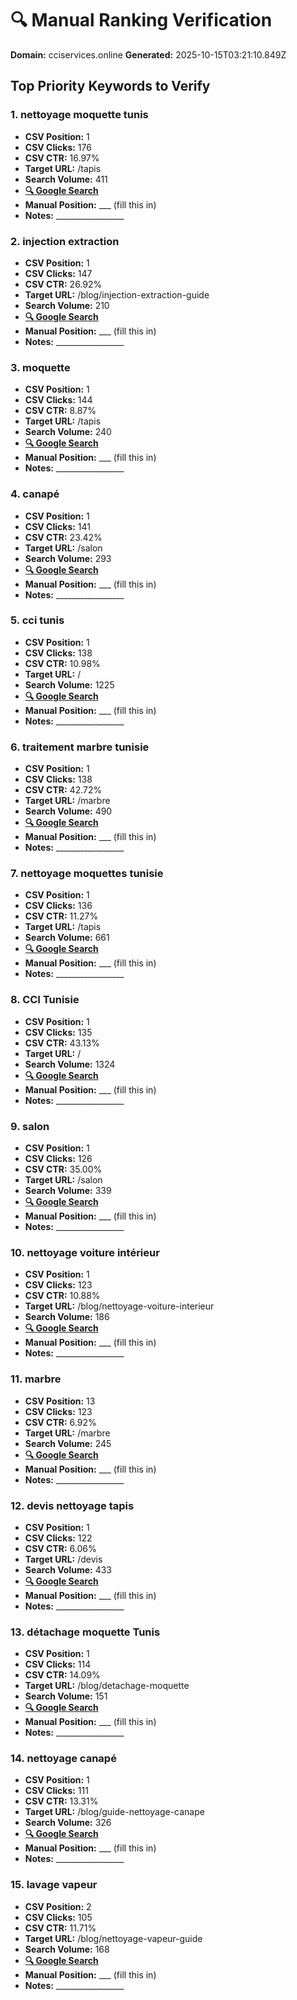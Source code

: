 # 🔍 Manual Ranking Verification

**Domain:** cciservices.online
**Generated:** 2025-10-15T03:21:10.849Z

## Top Priority Keywords to Verify

### 1. nettoyage moquette tunis
- **CSV Position:** 1
- **CSV Clicks:** 176
- **CSV CTR:** 16.97%
- **Target URL:** /tapis
- **Search Volume:** 411
- **[🔍 Google Search](https://www.google.com/search?q=nettoyage%20moquette%20tunis)**
- **Manual Position:** ___ (fill this in)
- **Notes:** _________________

### 2. injection extraction
- **CSV Position:** 1
- **CSV Clicks:** 147
- **CSV CTR:** 26.92%
- **Target URL:** /blog/injection-extraction-guide
- **Search Volume:** 210
- **[🔍 Google Search](https://www.google.com/search?q=injection%20extraction)**
- **Manual Position:** ___ (fill this in)
- **Notes:** _________________

### 3. moquette
- **CSV Position:** 1
- **CSV Clicks:** 144
- **CSV CTR:** 8.87%
- **Target URL:** /tapis
- **Search Volume:** 240
- **[🔍 Google Search](https://www.google.com/search?q=moquette)**
- **Manual Position:** ___ (fill this in)
- **Notes:** _________________

### 4. canapé
- **CSV Position:** 1
- **CSV Clicks:** 141
- **CSV CTR:** 23.42%
- **Target URL:** /salon
- **Search Volume:** 293
- **[🔍 Google Search](https://www.google.com/search?q=canap%C3%A9)**
- **Manual Position:** ___ (fill this in)
- **Notes:** _________________

### 5. cci tunis
- **CSV Position:** 1
- **CSV Clicks:** 138
- **CSV CTR:** 10.98%
- **Target URL:** /
- **Search Volume:** 1225
- **[🔍 Google Search](https://www.google.com/search?q=cci%20tunis)**
- **Manual Position:** ___ (fill this in)
- **Notes:** _________________

### 6. traitement marbre tunisie
- **CSV Position:** 1
- **CSV Clicks:** 138
- **CSV CTR:** 42.72%
- **Target URL:** /marbre
- **Search Volume:** 490
- **[🔍 Google Search](https://www.google.com/search?q=traitement%20marbre%20tunisie)**
- **Manual Position:** ___ (fill this in)
- **Notes:** _________________

### 7. nettoyage moquettes tunisie
- **CSV Position:** 1
- **CSV Clicks:** 136
- **CSV CTR:** 11.27%
- **Target URL:** /tapis
- **Search Volume:** 661
- **[🔍 Google Search](https://www.google.com/search?q=nettoyage%20moquettes%20tunisie)**
- **Manual Position:** ___ (fill this in)
- **Notes:** _________________

### 8. CCI Tunisie
- **CSV Position:** 1
- **CSV Clicks:** 135
- **CSV CTR:** 43.13%
- **Target URL:** /
- **Search Volume:** 1324
- **[🔍 Google Search](https://www.google.com/search?q=CCI%20Tunisie)**
- **Manual Position:** ___ (fill this in)
- **Notes:** _________________

### 9. salon
- **CSV Position:** 1
- **CSV Clicks:** 126
- **CSV CTR:** 35.00%
- **Target URL:** /salon
- **Search Volume:** 339
- **[🔍 Google Search](https://www.google.com/search?q=salon)**
- **Manual Position:** ___ (fill this in)
- **Notes:** _________________

### 10. nettoyage voiture intérieur
- **CSV Position:** 1
- **CSV Clicks:** 123
- **CSV CTR:** 10.88%
- **Target URL:** /blog/nettoyage-voiture-interieur
- **Search Volume:** 186
- **[🔍 Google Search](https://www.google.com/search?q=nettoyage%20voiture%20int%C3%A9rieur)**
- **Manual Position:** ___ (fill this in)
- **Notes:** _________________

### 11. marbre
- **CSV Position:** 13
- **CSV Clicks:** 123
- **CSV CTR:** 6.92%
- **Target URL:** /marbre
- **Search Volume:** 245
- **[🔍 Google Search](https://www.google.com/search?q=marbre)**
- **Manual Position:** ___ (fill this in)
- **Notes:** _________________

### 12. devis nettoyage tapis
- **CSV Position:** 1
- **CSV Clicks:** 122
- **CSV CTR:** 6.06%
- **Target URL:** /devis
- **Search Volume:** 433
- **[🔍 Google Search](https://www.google.com/search?q=devis%20nettoyage%20tapis)**
- **Manual Position:** ___ (fill this in)
- **Notes:** _________________

### 13. détachage moquette Tunis
- **CSV Position:** 1
- **CSV Clicks:** 114
- **CSV CTR:** 14.09%
- **Target URL:** /blog/detachage-moquette
- **Search Volume:** 151
- **[🔍 Google Search](https://www.google.com/search?q=d%C3%A9tachage%20moquette%20Tunis)**
- **Manual Position:** ___ (fill this in)
- **Notes:** _________________

### 14. nettoyage canapé
- **CSV Position:** 1
- **CSV Clicks:** 111
- **CSV CTR:** 13.31%
- **Target URL:** /blog/guide-nettoyage-canape
- **Search Volume:** 326
- **[🔍 Google Search](https://www.google.com/search?q=nettoyage%20canap%C3%A9)**
- **Manual Position:** ___ (fill this in)
- **Notes:** _________________

### 15. lavage vapeur
- **CSV Position:** 2
- **CSV Clicks:** 105
- **CSV CTR:** 11.71%
- **Target URL:** /blog/nettoyage-vapeur-guide
- **Search Volume:** 168
- **[🔍 Google Search](https://www.google.com/search?q=lavage%20vapeur)**
- **Manual Position:** ___ (fill this in)
- **Notes:** _________________

